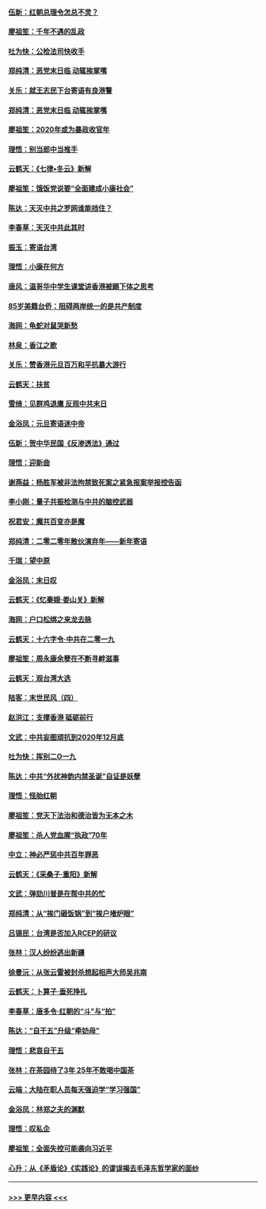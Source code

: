 #### [伍新：红朝总理令怎总不灵？](../pages/nsc993/n11770813.md?t=01070011) 
#### [廖祖笙：千年不遇的乱政](../pages/nsc993/n11770373.md?t=01070011) 
#### [吐为快：公检法司快收手](../pages/nsc993/n11770359.md?t=01070011) 
#### [郑纯清：恶党末日临 动辄挨掌嘴](../pages/nsc993/n11769912.md?t=01070011) 
#### [关乐：就王志民下台寄语有良港警](../pages/nsc993/n11769903.md?t=01070011) 
#### [郑纯清：恶党末日临 动辄挨掌嘴](../pages/nsc993/n11769356.md?t=01070011) 
#### [廖祖笙：2020年或为暴政收官年](../pages/nsc993/n11768216.md?t=01070011) 
#### [理悟：别当郎中当推手](../pages/nsc993/n11768243.md?t=01070011) 
#### [云鹤天：《七律▪冬云》新解](../pages/nsc993/n11768204.md?t=01070011) 
#### [廖祖笙：饿饭党说要“全面建成小康社会”](../pages/nsc993/n11767482.md?t=01070011) 
#### [陈达：天灭中共之罗网谁能挡住？](../pages/nsc993/n11767465.md?t=01070011) 
#### [李春草：天灭中共此其时](../pages/nsc993/n11767452.md?t=01070011) 
#### [振玉：寄语台湾](../pages/nsc993/n11767432.md?t=01070011) 
#### [理悟：小康在何方](../pages/nsc993/n11767394.md?t=01070011) 
#### [唐风：温哥华中学生课堂讲香港被踢下体之思考](../pages/nsc993/n11766848.md?t=01070011) 
#### [85岁美籍台侨：阻碍两岸统一的是共产制度](../pages/nsc993/n11765043.md?t=01070011) 
#### [海网：龟蛇对鼠哭新愁](../pages/nsc993/n11764895.md?t=01070011) 
#### [林泉：香江之歌](../pages/nsc993/n11764415.md?t=01070011) 
#### [关乐：赞香港元旦百万和平抗暴大游行](../pages/nsc993/n11764382.md?t=01070011) 
#### [云鹤天：扶贫](../pages/nsc993/n11764245.md?t=01070011) 
#### [雪绮：见群鸡退鹰  反观中共末日](../pages/nsc993/n11762112.md?t=01070011) 
#### [金浴凤：元旦寄语迷中帝](../pages/nsc993/n11761788.md?t=01070011) 
#### [伍新：贺中华民国《反渗透法》通过](../pages/nsc993/n11761994.md?t=01070011) 
#### [理悟：迎新曲](../pages/nsc993/n11761152.md?t=01070011) 
#### [谢燕益：杨胜军被非法拘禁致死案之紧急报案举报控告函](../pages/nsc993/n11756134.md?t=01070011) 
#### [李小刚：量子共振检测与中共的脑控武器](../pages/nsc993/n11754518.md?t=01070011) 
#### [祝君安：魔共百变亦是魔](../pages/nsc993/n11754469.md?t=01070011) 
#### [郑纯清：二零二零年散伙演弃年——新年寄语](../pages/nsc993/n11754195.md?t=01070011) 
#### [千瑞：望中原](../pages/nsc993/n11754159.md?t=01070011) 
#### [金浴凤：末日叹](../pages/nsc993/n11752359.md?t=01070011) 
#### [云鹤天：《忆秦娥‧娄山关》新解](../pages/nsc993/n11752348.md?t=01070011) 
#### [海网：户口松绑之来龙去脉](../pages/nsc993/n11752328.md?t=01070011) 
#### [云鹤天：十六字令‧中共在二零一九](../pages/nsc993/n11752305.md?t=01070011) 
#### [廖祖笙：周永康余孽在不断寻衅滋事](../pages/nsc993/n11751013.md?t=01070011) 
#### [云鹤天：观台湾大选](../pages/nsc993/n11751007.md?t=01070011) 
#### [陆客：末世民风（四）](../pages/nsc993/n11749203.md?t=01070011) 
#### [赵洪江：支撑香港 砥砺前行](../pages/nsc993/n11748482.md?t=01070011) 
#### [文武：中共妄图顽抗到2020年12月底](../pages/nsc993/n11748446.md?t=01070011) 
#### [吐为快：挥别二O一九](../pages/nsc993/n11748411.md?t=01070011) 
#### [陈达：中共“外扰神韵内禁圣诞”自证是妖孽](../pages/nsc993/n11748226.md?t=01070011) 
#### [理悟：怪胎红朝](../pages/nsc993/n11748206.md?t=01070011) 
#### [廖祖笙：党天下法治和德治皆为无本之木](../pages/nsc993/n11748135.md?t=01070011) 
#### [廖祖笙：杀人党血腥“执政”70年](../pages/nsc993/n11745144.md?t=01070011) 
#### [中立：神必严惩中共百年罪恶](../pages/nsc993/n11744970.md?t=01070011) 
#### [云鹤天：《采桑子‧重阳》新解](../pages/nsc993/n11744948.md?t=01070011) 
#### [文武：弹劾川普是在帮中共的忙](../pages/nsc993/n11744758.md?t=01070011) 
#### [郑纯清：从“挨门砸饭锅”到“挨户堵炉眼”](../pages/nsc993/n11744745.md?t=01070011) 
#### [吕锡民：台湾是否加入RCEP的研议](../pages/nsc993/n11744701.md?t=01070011) 
#### [张林：汉人纷纷逃出新疆](../pages/nsc993/n11743530.md?t=01070011) 
#### [徐曼沅：从张云雷被封杀想起相声大师吴兆南](../pages/nsc993/n11741816.md?t=01070011) 
#### [云鹤天：卜算子‧垂死挣扎](../pages/nsc993/n11739956.md?t=01070011) 
#### [李春草：唐多令‧红朝的“斗”与“拍”](../pages/nsc993/n11739830.md?t=01070011) 
#### [陈达：“自干五”升级“牵妨母”](../pages/nsc993/n11739724.md?t=01070011) 
#### [理悟：悲哀自干五](../pages/nsc993/n11739547.md?t=01070011) 
#### [张林：在茶园待了3年 25年不敢喝中国茶](../pages/nsc993/n11739240.md?t=01070011) 
#### [云端：大陆在职人员每天强迫学“学习强国”](../pages/nsc993/n11738735.md?t=01070011) 
#### [金浴凤：林郑之夫的渊默](../pages/nsc993/n11737735.md?t=01070011) 
#### [理悟：叹私企](../pages/nsc993/n11737715.md?t=01070011) 
#### [廖祖笙：全面失控可能袭向习近平](../pages/nsc993/n11737704.md?t=01070011) 
#### [心升：从《矛盾论》《实践论》的谬误揭去毛泽东哲学家的面纱](../pages/nsc993/n11736962.md?t=01070011) 

----
#### [ >>> 更早内容 <<< ](../indexes/nsc993-earlier.md)
